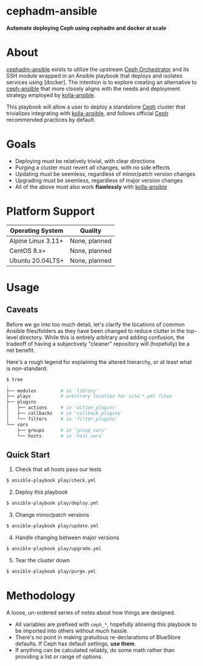 cephadm-ansible
===================
**Automate deploying Ceph using cephadm and docker at scale**

About
===================
[cephadm-ansible] exists to utilize the upstream [Ceph Orchestrator]
and its SSH module wrapped in an Ansible playbook that deploys and
isolates services using [docker]. The intention is to explore creating
an alternative to [ceph-ansible] that more closely aligns with the
needs and deployment strategy employed by [kolla-ansible].

This playbook will allow a user to deploy a standalone [Ceph] cluster
that trivializes integrating with [kolla-ansible], and follows
official [Ceph] recommended practices by default.

Goals
===================
* Deploying must be relatively trivial, with clear directions
* Purging a cluster must revert _all_ changes, with _no_ side effects
* Updating must be seemless, regardless of minor/patch version changes
* Upgrading must be seemless, regardless of major version changes
* All of the above must also work **flawlessly** with [kolla-ansible]

Platform Support
==============================
| Operating System   | Quality |
| ------------------ | ------- |
| Alpine Linux 3.11+ | None, planned
| CentOS 8.x+        | None, planned
| Ubuntu 20.04LTS+   | None, planned


Usage
===================

Caveats
-------------------
Before we go into too much detail, let's clarify the locations of
common Ansible files/folders as they have been changed to reduce
clutter in the top-level directory.  While this is entirely arbitrary
and adding confusion, the tradeoff of having a subjectively "cleaner"
repository will (hopefully) be a net benefit.

Here's a rough legend for explaining the altered hierarchy, or at
least what is non-standard:

```sh
$ tree
.
├── modules         # ie 'library'
├── plays           # arbitrary location for site.*.yml files
├── plugins
│   ├── actions     # ie 'action_plugins'
│   ├── callbacks   # ie 'callback_plugins'
│   └── filters     # ie 'filter_plugins'
└── vars
    ├── groups      # ie 'group_vars'
    └── hosts       # ie 'host_vars'
```

Quick Start
-------------------

1. Check that all hosts pass our tests
```sh
$ ansible-playbook play/check.yml
```

2. Deploy this playbook
```sh
$ ansible-playbook play/deploy.yml
```

3. Change minor/patch versions
```sh
$ ansible-playbook play/update.yml
```

4. Handle changing between major versions
```sh
$ ansible-playbook play/upgrade.yml
```

5. Tear the cluster down
```sh
$ ansible-playbook play/purge.yml
```

Methodology
==============================
A loose, un-ordered series of notes about how things are designed.

* All variables are prefixed with `ceph_*`, hopefully allowing this
  playbook to be imported into others without much hassle.
* There's no point in making gratuitous re-declarations of BlueStore
  defaults.  If Ceph has default settings, **use them**.
* If anything can be calculated reliably, do some math rather than
  providing a list or range of options.


[ceph]: ceph.com
[ceph orchestrator]: https://docs.ceph.com/docs/master/mgr/orchestrator_cli/
[ceph-ansible]: https://github.com/ceph/ceph-ansible
[cephadm]: https://docs.ceph.com/docs/master/bootstrap
[cephadm-ansible]: https://github.com/jcmdln/cephadm-ansible
[kolla-ansible]: https://github.com/openstack/kolla-ansible
